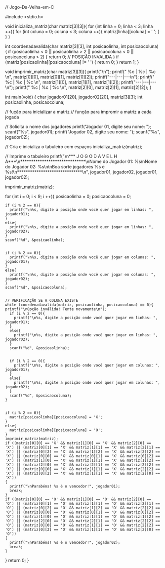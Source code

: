 // Jogo-Da-Velha-em-C

#include <stdio.h>

void inicializa_matriz(char matriz[3][3]){
  for (int linha = 0; linha < 3; linha ++){
    for (int coluna = 0; coluna < 3; coluna ++){
      matriz[linha][coluna] = ' ';
    }
  }
}

int coordenadavalida(char matriz[3][3], int posicaolinha, int posicaocoluna) {
  if (posicaolinha < 0 || posicaolinha > 2 || posicaocoluna < 0 || posicaocoluna > 2) {
    return 0; // POSIÇÃO INVALIDA
  } 
  if (matriz[posicaolinha][posicaocoluna] != ' ') {
      return 0;
  }
  return 1;
}

void imprimir_matriz(char matriz[3][3]){
  printf("\n");
  printf(" %c | %c | %c \n", matriz[0][0], matriz[0][1], matriz[0][2]);
  printf("---|---|---\n");
  printf(" %c | %c | %c \n", matriz[1][0], matriz[1][1], matriz[1][2]);
  printf("---|---|---\n");
  printf(" %c | %c | %c \n", matriz[2][0], matriz[2][1], matriz[2][2]);
}

int main(void) {
  char jogador01[20], jogador02[20], matriz[3][3];
  int posicaolinha, posicaocoluna;

  // fução para inicializar a matriz
  // função para impromir a matriz a cada jogada

  // Solicita o nome dos jogadores
  printf("Jogador 01, digite seu nome: ");
  scanf("%s", jogador01);
  printf("Jogador 02, digite seu nome: ");
  scanf("%s", jogador02);

  // Cria e inicializa o tabuleiro com espaços
  inicializa_matriz(matriz);

  // Imprime o tabuleiro
  printf("\n*** J O G O  D A  V E L H A***\n******************************\nNome do Jogador 01: %s\nNome do Jogador 02: %s\n\nBoa sorte jogadores %s e %s!\n******************************\n", jogador01, jogador02, jogador01, jogador02);

  imprimir_matriz(matriz);

  for (int i = 0; i < 9; i ++){
    posicaolinha = 0;
    posicaocoluna = 0;


    if (i % 2 == 0){
      printf("\n%s, digite a posição onde você quer jogar em linhas: ", jogador01);
    }
    else{
      printf("\n%s, digite a posição onde você quer jogar em linhas: ", jogador02);
    }
    scanf("%d", &posicaolinha);


    if (i % 2 == 0){
      printf("\n%s, digite a posição onde você quer jogar em colunas: ", jogador01);
    }
    else{
      printf("\n%s, digite a posição onde você quer jogar em colunas: ", jogador02);
    }
    scanf("%d", &posicaocoluna);


    // VERIFICAÇÃO SE A COLUNA EXISTE
    while (coordenadavalida(matriz, posicaolinha, posicaocoluna) == 0){
    printf("\nOpção inválida! Tente novamente\n");
      if (i % 2 == 0){
        printf("\n%s, digite a posição onde você quer jogar em linhas: ", jogador01);
      }
      else{
        printf("\n%s, digite a posição onde você quer jogar em linhas: ", jogador02);
      }
      scanf("%d", &posicaolinha);


      if (i % 2 == 0){
        printf("\n%s, digite a posição onde você quer jogar em colunas: ", jogador01);
      }
      else{
        printf("\n%s, digite a posição onde você quer jogar em colunas: ", jogador02);
      }
      scanf("%d", &posicaocoluna);
    }


    if (i % 2 == 0){
      matriz[posicaolinha][posicaocoluna] = 'X';
    }
    else{
      matriz[posicaolinha][posicaocoluna] = 'O';
    }
    imprimir_matriz(matriz);
    if ((matriz[0][0] == 'X' && matriz[1][0] == 'X' && matriz[2][0] == 'X') || (matriz[0][1] == 'X' && matriz[1][1] == 'X' && matriz[2][1] == 'X') || (matriz[0][2] == 'X' && matriz[1][2] == 'X' && matriz[2][2] == 'X') || (matriz[0][0] == 'X' && matriz[0][1] == 'X' && matriz[0][2] == 'X') || (matriz[1][0] == 'X' && matriz[1][1] == 'X' && matriz[1][2] == 'X') || (matriz[2][0] == 'X' && matriz[2][1] == 'X' && matriz[2][2] == 'X') || (matriz[0][0] == 'X' && matriz[1][1] == 'X' && matriz[2][2] == 'X') || (matriz[0][2] == 'X' && matriz[1][1] == 'X' && matriz[2][0] == 'X'))
    {
      printf("\nParabéns! %s é o vencedor!", jogador01);
      break;
    }
    if ((matriz[0][0] == 'O' && matriz[1][0] == 'O' && matriz[2][0] == 'O') || (matriz[0][1] == 'O' && matriz[1][1] == 'O' && matriz[2][1] == 'O') || (matriz[0][2] == 'O' && matriz[1][2] == 'O' && matriz[2][2] == 'O') || (matriz[0][0] == 'O' && matriz[0][1] == 'O' && matriz[0][2] == 'O') || (matriz[1][0] == 'O' && matriz[1][1] == 'O' && matriz[1][2] == 'O') || (matriz[2][0] == 'O' && matriz[2][1] == 'O' && matriz[2][2] == 'O') || (matriz[0][0] == 'O' && matriz[1][1] == 'O' && matriz[2][2] == 'O') || (matriz[0][2] == 'O' && matriz[1][1] == 'O' && matriz[2][0] == 'O'))
    {
      printf("\nParabéns! %s é o vencedor!", jogador02);
      break;
    }
  }
  return 0;
}
